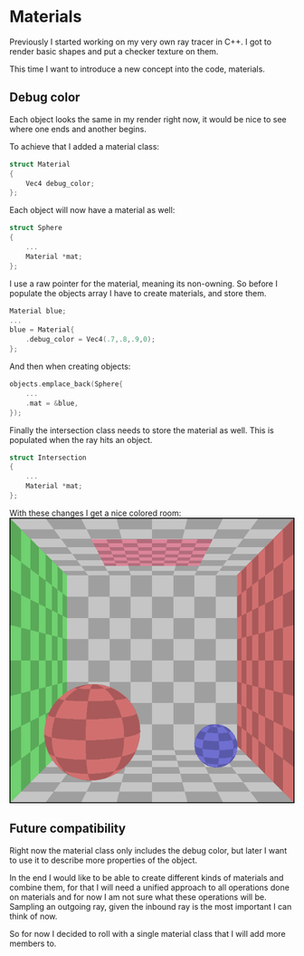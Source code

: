 # Materials

Previously I started working on my very own ray tracer in C++. I got to render basic shapes and put a checker texture on them.

This time I want to introduce a new concept into the code, materials.

## Debug color

Each object looks the same in my render right now, it would be nice to see where one ends and another begins.

To achieve that I added a material class:
```C++
struct Material
{
    Vec4 debug_color;
};
```

Each object will now have a material as well:
```C++
struct Sphere
{
    ...
    Material *mat;
};
```

I use a raw pointer for the material, meaning its non-owning. So before I populate the objects array I have to create materials, and store them.
```C++
Material blue;
...
blue = Material{
    .debug_color = Vec4(.7,.8,.9,0);
};
```

And then when creating objects:
```C++
objects.emplace_back(Sphere{
    ...
    .mat = &blue,
});
```

Finally the intersection class needs to store the material as well. This is populated when the ray hits an object.
```C++
struct Intersection
{
    ...
    Material *mat;
};
```

With these changes I get a nice colored room:
![](images/checker_colored.png)

## Future compatibility

Right now the material class only includes the debug color, but later I want to use it to describe more properties of the object. 

In the end I would like to be able to create different kinds of materials and combine them, for that I will need a unified approach to all operations done on materials and for now I am not sure what these operations will be. \
Sampling an outgoing ray, given the inbound ray is the most important I can think of now.

So for now I decided to roll with a single material class that I will add more members to.
